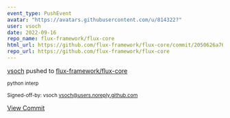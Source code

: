 ```yaml
---
event_type: PushEvent
avatar: "https://avatars.githubusercontent.com/u/814322?"
user: vsoch
date: 2022-09-16
repo_name: flux-framework/flux-core
html_url: https://github.com/flux-framework/flux-core/commit/2050626a76de9542e5c2141134bd70706013b523
repo_url: https://github.com/flux-framework/flux-core
---
```


<a href='https://github.com/vsoch' target='_blank'>vsoch</a> pushed to <a href='https://github.com/flux-framework/flux-core' target='_blank'>flux-framework/flux-core</a>

<small>python interp

Signed-off-by: vsoch <vsoch@users.noreply.github.com></small>

<a href='https://github.com/flux-framework/flux-core/commit/2050626a76de9542e5c2141134bd70706013b523' target='_blank'>View Commit</a>